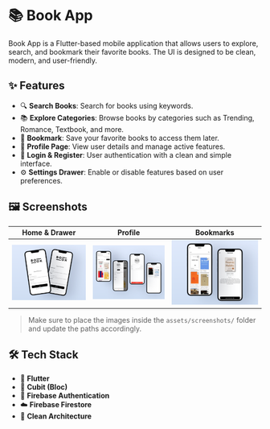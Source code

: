 # 📚 Book App

Book App is a Flutter-based mobile application that allows users to explore, search, and bookmark their favorite books. The UI is designed to be clean, modern, and user-friendly.

## ✨ Features

- 🔍 **Search Books**: Search for books using keywords.
- 📚 **Explore Categories**: Browse books by categories such as Trending, Romance, Textbook, and more.
- 📌 **Bookmark**: Save your favorite books to access them later.
- 👤 **Profile Page**: View user details and manage active features.
- 🔐 **Login & Register**: User authentication with a clean and simple interface.
- ⚙️ **Settings Drawer**: Enable or disable features based on user preferences.

## 🖼️ Screenshots

| Home & Drawer | Profile | Bookmarks |
|---------------|---------|-----------|
| ![Home](./assets/screenshots/Shot.png) | ![Profile](./assets/screenshots/Shot(1).png) | ![Bookmark](./assets/screenshots/Shot(2).png) |

> Make sure to place the images inside the `assets/screenshots/` folder and update the paths accordingly.

## 🛠️ Tech Stack

- 💙 **Flutter**
- 🧠 **Cubit (Bloc)**
- 🔐 **Firebase Authentication**
- ☁️ **Firebase Firestore**
- 📐 **Clean Architecture**

